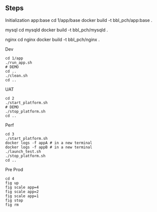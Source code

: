 
Steps
-----

Initialization
app:base
    cd 1/app/base
    docker build -t bbl_pch/app:base .

mysql
    cd mysqld
    docker build -t bbl_pch/mysqld .

nginx
    cd nginx
    docker build -t bbl_pch/nginx .

Dev

    cd 1/app
    ./run_app.sh
    # DEMO
    cd ..
    ./clean.sh
    cd ..

UAT

    cd 2
    ./start_platform.sh
    # DEMO
    ./stop_platform.sh
    cd ..

Perf

    cd 3
    ./start_platform.sh
    docker logs -f appA # in a new terminal
    docker logs -f appB # in a new terminal
    ./launch_test.sh
    ./stop_platform.sh
    cd ..

Pre Prod

    cd 4
    fig up
    fig scale app=4
    fig scale app=2
    fig scale app=1
    fig stop
    fig rm
